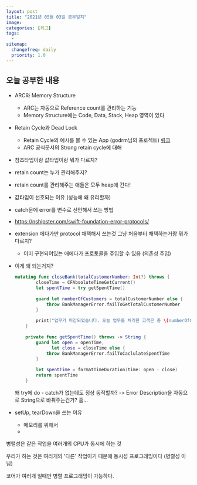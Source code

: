 ```yaml
---
layout: post
title: "2021년 05월 03일 공부일지"
image:
categories: [회고]
tags: 
  - 
sitemap:
  changefreq: daily
  priority: 1.0
---
```


## 오늘 공부한 내용

- ARC와 Memory Structure

  - ARC는 자동으로 Reference count를 관리하는 기능
  - Memory Structure에는 Code, Data, Stack, Heap 영역이 있다

- Retain Cycle과 Dead Lock

  - Retain Cycle의 예시를 볼 수 있는 App (godrm님의 프로젝트) [링크](https://github.com/godrm/RetainCycleApp)
  - ARC 공식문서의 Strong retain cycle에 대해

- 참조타입이랑 값타입이랑 뭐가 다르지?

- retain count는 누가 관리해주지?

- retain count를 관리해주는 애들은 모두 heap에 간다!

- 값타입이 선호되는 이유 (성능에 왜 유리할까)

- catch문에 error를 변수로 선언해서 쓰는 방법

- https://nshipster.com/swift-foundation-error-protocols/

- extension 에다가만 protocol 채택해서 쓰는것 그냥 처음부터 채택하는거랑 뭐가 다르지?

  - 이미 구현되어있는 애에다가 프로토콜을 주입할 수 있음 (의존성 주입)

- 이게 왜 되는거지? 

  ```swift
  mutating func closeBank(totalCustomerNumber: Int?) throws {
          closeTime = CFAbsoluteTimeGetCurrent()
          let spentTime = try getSpentTime()
          
          guard let numberOfCustomers = totalCustomerNumber else {
              throw BankManagerError.failToGetTotalCustomerNumber
          }
          
          print("업무가 마감되었습니다. 오늘 업무를 처리한 고객은 총 \(numberOfCustomers)명이며, 총 업무시간은 \(spentTime)초입니다.")
      }
      
      private func getSpentTime() throws -> String {
          guard let open = openTime,
                let close = closeTime else {
              throw BankManagerError.failToCaclulateSpentTime
          }
          
          let spentTime = formatTimeDuration(time: open - close)
          return spentTime
      }
  ```

  왜 try에 do - catch가 없는데도 정상 동작할까? -> Error Description을 자동으로 String으로 바꿔주는건가? 흠...

- setUp, tearDown을 쓰는 이유

  - 메모리를 위해서
  - 

병렬성은 같은 작업을 여러개의 CPU가 동시에 하는 것

우리가 하는 것은 여러개의 '다른' 작업이기 때문에 동시성 프로그래밍이다 (병렬성 아님)

코어가 여러개 일때만 병렬 프로그래밍이 가능하다.